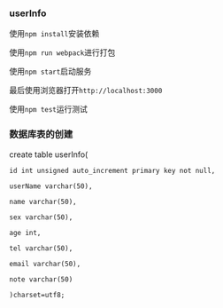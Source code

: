 ### userInfo

使用``npm install``安装依赖

使用``npm run webpack``进行打包

使用``npm start``启动服务

最后使用浏览器打开``http://localhost:3000``

使用``npm test``运行测试

### 数据库表的创建

create table userInfo(

    id int unsigned auto_increment primary key not null,

    userName varchar(50),

    name varchar(50),

    sex varchar(50),

    age int,

    tel varchar(50),

    email varchar(50),

    note varchar(50)

    )charset=utf8;